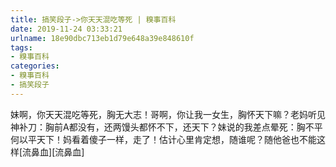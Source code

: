 ```yaml
---
title: 搞笑段子->你天天混吃等死 | 糗事百科
date: 2019-11-24 03:33:21
urlname: 18e90dbc713eb1d79e648a39e848610f
tags: 
- 糗事百科
categories:
- 糗事百科
- 搞笑段子
---
```

妹啊，你天天混吃等死，胸无大志！哥啊，你让我一女生，胸怀天下嘛？老妈听见神补刀：胸前A都没有，还两馒头都怀不下，还天下？妹说的我差点晕死：胸不平何以平天下！妈看着傻子一样，走了！估计心里肯定想，随谁呢？随他爸也不能这样[流鼻血][流鼻血]



